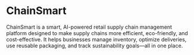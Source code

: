 # ChainSmart
ChainSmart is a smart, AI-powered retail supply chain management platform designed to make supply chains more efficient, eco-friendly, and cost-effective. It helps businesses manage inventory, optimize deliveries, use reusable packaging, and track sustainability goals—all in one place.

